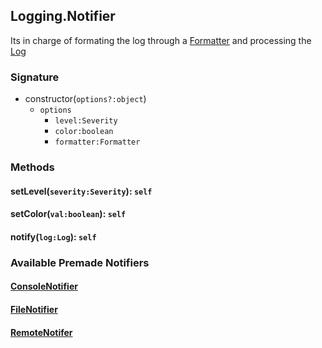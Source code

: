 ## Logging.Notifier
Its in charge of formating the log through a [Formatter](/Formatter) and processing the [Log](/Log)

### Signature
  * constructor(`options?:object`)
    * `options`
      * `level:Severity` 
      * `color:boolean` 
      * `formatter:Formatter` 

### Methods
#### setLevel(`severity:Severity`): `self`
#### setColor(`val:boolean`): `self`
#### notify(`log:Log`): `self`

### Available Premade Notifiers
#### [ConsoleNotifier](./notifiers.md#consolenotifier)
#### [FileNotifier](./notifiers.md#filenotifier)
#### [RemoteNotifer](./notifiers.md#remotenotifier)

